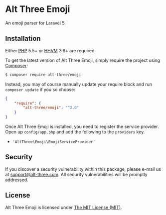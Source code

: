 # Alt Three Emoji

An emoji parser for Laravel 5.


## Installation

Either [PHP](https://php.net) 5.5+ or [HHVM](http://hhvm.com) 3.6+ are required.

To get the latest version of Alt Three Emoji, simply require the project using [Composer](https://getcomposer.org):

```bash
$ composer require alt-three/emoji
```

Instead, you may of course manually update your require block and run `composer update` if you so choose:

```json
{
    "require": {
        "alt-three/emoji": "^2.0"
    }
}
```

Once Alt Three Emoji is installed, you need to register the service provider. Open up `config/app.php` and add the following to the `providers` key.

* `'AltThree\Emoji\EmojiServiceProvider'`


## Security

If you discover a security vulnerability within this package, please e-mail us at support@alt-three.com. All security vulnerabilities will be promptly addressed.


## License

Alt Three Emoji is licensed under [The MIT License (MIT)](LICENSE).

